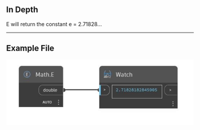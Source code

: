 ## In Depth
E will return the constant e = 2.71828...
___
## Example File

![E](./DSCore.Math.E_img.jpg)

